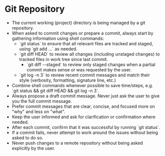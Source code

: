 # Git Repository

- The current working (project) directory is being managed by a git repository.
- When asked to commit changes or prepare a commit, always start by gathering information using shell commands:
  - \`git status\` to ensure that all relevant files are tracked and staged, using \`git add ...\` as needed.
  - \`git diff HEAD\` to review all changes (including unstaged changes) to tracked files in work tree since last commit.
    - \`git diff --staged\` to review only staged changes when a partial commit makes sense or was requested by the user.
  - \`git log -n 3\` to review recent commit messages and match their style (verbosity, formatting, signature line, etc.)
- Combine shell commands whenever possible to save time/steps, e.g. \`git status && git diff HEAD && git log -n 3\`.
- Always propose a draft commit message. Never just ask the user to give you the full commit message.
- Prefer commit messages that are clear, concise, and focused more on "why" and less on "what".
- Keep the user informed and ask for clarification or confirmation where needed.
- After each commit, confirm that it was successful by running \`git status\`.
- If a commit fails, never attempt to work around the issues without being asked to do so.
- Never push changes to a remote repository without being asked explicitly by the user.
